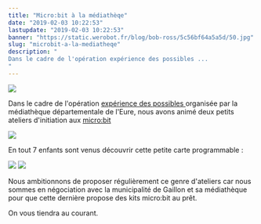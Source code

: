 ```yaml
---
title: "Micro:bit à la médiathèqe"
date: "2019-02-03 10:22:53"
lastupdate: "2019-02-03 10:22:53"
banner: "https://static.werobot.fr/blog/bob-ross/5c56bf64a5a5d/50.jpg"
slug: "microbit-a-la-mediatheqe"
description: " 
Dans le cadre de l'opération expérience des possibles ...
"
---
```

![](https://static.werobot.fr/blog/bob-ross/5c56bf64a5a5d/50.jpg)

Dans le cadre de l'opération <a href="http://mediatheque.cg27.fr/index.php?option=com_content&view=category&id=108&layout=blog&Itemid=155"> expérience des possibles </a> organisée par la médiathèque départementale de l'Eure, nous avons animé deux petits ateliers d'initiation aux <a href="https://www.microbit.org/fr/"> micro:bit </a>

![](https://static.werobot.fr/blog/bob-ross/5c561a05c61ec/50.jpg)

En tout 7 enfants sont venus découvrir cette petite carte programmable :

![](https://static.werobot.fr/blog/bob-ross/5c5619f675be7/50.jpg)
![](https://static.werobot.fr/blog/bob-ross/5c5619e4d3852/50.jpg)

Nous ambitionnons de proposer régulièrement ce genre d'ateliers car nous sommes en négociation avec la municipalité de Gaillon et sa médiathèque pour que cette dernière propose des kits micro:bit au prêt.

On vous tiendra au courant.
    